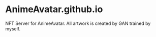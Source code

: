 # AnimeAvatar.github.io
NFT Server for AnimeAvatar. All artwork is created by GAN trained by myself.
